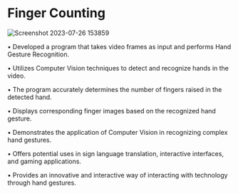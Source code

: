 # Finger Counting

![Screenshot 2023-07-26 153859](https://github.com/Jai-Doshi/finger_counting/assets/62877713/bcde04d2-1cc2-4f16-a639-77f853b5ab4b)

•	Developed a program that takes video frames as input and performs Hand Gesture Recognition.

•	Utilizes Computer Vision techniques to detect and recognize hands in the video.

•	The program accurately determines the number of fingers raised in the detected hand.

•	Displays corresponding finger images based on the recognized hand gesture.

•	Demonstrates the application of Computer Vision in recognizing complex hand gestures.

•	Offers potential uses in sign language translation, interactive interfaces, and gaming applications.

•	Provides an innovative and interactive way of interacting with technology through hand gestures.

